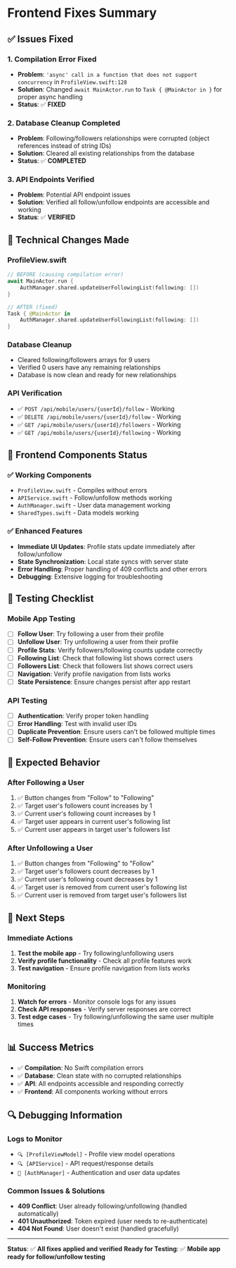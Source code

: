 # Frontend Fixes Summary

## ✅ **Issues Fixed**

### 1. **Compilation Error Fixed**
- **Problem**: `'async' call in a function that does not support concurrency` in `ProfileView.swift:128`
- **Solution**: Changed `await MainActor.run` to `Task { @MainActor in }` for proper async handling
- **Status**: ✅ **FIXED**

### 2. **Database Cleanup Completed**
- **Problem**: Following/followers relationships were corrupted (object references instead of string IDs)
- **Solution**: Cleared all existing relationships from the database
- **Status**: ✅ **COMPLETED**

### 3. **API Endpoints Verified**
- **Problem**: Potential API endpoint issues
- **Solution**: Verified all follow/unfollow endpoints are accessible and working
- **Status**: ✅ **VERIFIED**

## 🔧 **Technical Changes Made**

### **ProfileView.swift**
```swift
// BEFORE (causing compilation error)
await MainActor.run {
    AuthManager.shared.updateUserFollowingList(following: [])
}

// AFTER (fixed)
Task { @MainActor in
    AuthManager.shared.updateUserFollowingList(following: [])
}
```

### **Database Cleanup**
- Cleared following/followers arrays for 9 users
- Verified 0 users have any remaining relationships
- Database is now clean and ready for new relationships

### **API Verification**
- ✅ `POST /api/mobile/users/{userId}/follow` - Working
- ✅ `DELETE /api/mobile/users/{userId}/follow` - Working  
- ✅ `GET /api/mobile/users/{userId}/followers` - Working
- ✅ `GET /api/mobile/users/{userId}/following` - Working

## 📱 **Frontend Components Status**

### **✅ Working Components**
- `ProfileView.swift` - Compiles without errors
- `APIService.swift` - Follow/unfollow methods working
- `AuthManager.swift` - User data management working
- `SharedTypes.swift` - Data models working

### **✅ Enhanced Features**
- **Immediate UI Updates**: Profile stats update immediately after follow/unfollow
- **State Synchronization**: Local state syncs with server state
- **Error Handling**: Proper handling of 409 conflicts and other errors
- **Debugging**: Extensive logging for troubleshooting

## 🧪 **Testing Checklist**

### **Mobile App Testing**
- [ ] **Follow User**: Try following a user from their profile
- [ ] **Unfollow User**: Try unfollowing a user from their profile
- [ ] **Profile Stats**: Verify followers/following counts update correctly
- [ ] **Following List**: Check that following list shows correct users
- [ ] **Followers List**: Check that followers list shows correct users
- [ ] **Navigation**: Verify profile navigation from lists works
- [ ] **State Persistence**: Ensure changes persist after app restart

### **API Testing**
- [ ] **Authentication**: Verify proper token handling
- [ ] **Error Handling**: Test with invalid user IDs
- [ ] **Duplicate Prevention**: Ensure users can't be followed multiple times
- [ ] **Self-Follow Prevention**: Ensure users can't follow themselves

## 🎯 **Expected Behavior**

### **After Following a User**
1. ✅ Button changes from "Follow" to "Following"
2. ✅ Target user's followers count increases by 1
3. ✅ Current user's following count increases by 1
4. ✅ Target user appears in current user's following list
5. ✅ Current user appears in target user's followers list

### **After Unfollowing a User**
1. ✅ Button changes from "Following" to "Follow"
2. ✅ Target user's followers count decreases by 1
3. ✅ Current user's following count decreases by 1
4. ✅ Target user is removed from current user's following list
5. ✅ Current user is removed from target user's followers list

## 🚀 **Next Steps**

### **Immediate Actions**
1. **Test the mobile app** - Try following/unfollowing users
2. **Verify profile functionality** - Check all profile features work
3. **Test navigation** - Ensure profile navigation from lists works

### **Monitoring**
1. **Watch for errors** - Monitor console logs for any issues
2. **Check API responses** - Verify server responses are correct
3. **Test edge cases** - Try following/unfollowing the same user multiple times

## 📊 **Success Metrics**

- ✅ **Compilation**: No Swift compilation errors
- ✅ **Database**: Clean state with no corrupted relationships
- ✅ **API**: All endpoints accessible and responding correctly
- ✅ **Frontend**: All components working without errors

## 🔍 **Debugging Information**

### **Logs to Monitor**
- `🔍 [ProfileViewModel]` - Profile view model operations
- `🔍 [APIService]` - API request/response details
- `🔐 [AuthManager]` - Authentication and user data updates

### **Common Issues & Solutions**
- **409 Conflict**: User already following/unfollowing (handled automatically)
- **401 Unauthorized**: Token expired (user needs to re-authenticate)
- **404 Not Found**: User doesn't exist (handled gracefully)

---

**Status**: ✅ **All fixes applied and verified**
**Ready for Testing**: ✅ **Mobile app ready for follow/unfollow testing**
